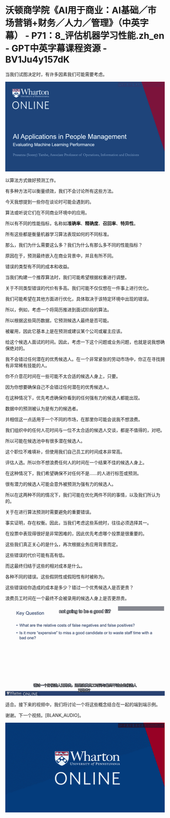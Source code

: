 # 沃顿商学院《AI用于商业：AI基础／市场营销+财务／人力／管理》（中英字幕） - P71：8_评估机器学习性能.zh_en - GPT中英字幕课程资源 - BV1Ju4y157dK

当我们试图决定时，有许多因素我们可能需要考虑。

![](img/543899043bc82c1a0c12f8795925068e_1.png)

以算法方式做好预测工作。

有多种方法可以衡量绩效，我们不会讨论所有这些方法。

今天我想提到一些你在谈论时可能会遇到的。

算法或听说它们在不同商业环境中的应用。

所以有不同的性能指标，名称如**准确率**、**精确度**、**召回率**、**特异性**。

所有这些都是衡量机器学习算法表现如何的不同标准。

那么，我们为什么需要这么多？我们为什么有那么多不同的性能指标？

原因在于，预测最终嵌入在商业背景中，并且有所不同。

错误的类型有不同的成本和收益。

当我们构建一个推荐算法时，我们可能希望根据权重进行调整。

关于不同类型错误的代价有多高。我们可能不仅仅想在一件事上进行优化。

我们可能希望在其他方面进行优化，具体取决于该特定环境中出现的错误。

所以，例如，考虑一个将简历推进到面试阶段的算法。

所以根据这些简历数据，它预测候选人最终是否可能。

被雇用，因此它基本上是在预测或建议某个公司或雇主应该。

给这个候选人面试的时间。因此，考虑一下这个问题或业务问题，也就是说我想确保绝对的。

我不会错过任何潜在的优秀候选人。在一个非常紧张的劳动市场中，你正在寻找拥有非常稀有技能的人。

你不介意花时间在一些可能不太合适的候选人身上，只要。

因为你想要确保自己不会错过任何潜在的优秀候选人。

在这种情况下，优先考虑确保你看到的任何强有力的候选人都能出现。

数据中的预测被认为是有力的候选者。

并相信这一点适用于一个不同的市场，在那里你可能会说我不想浪费。

我们组织中的任何人花时间与一位不太合适的候选人交谈，都是不值得的，对吧。

所以可能在候选池中有很多潜在候选人。

这个职位不难填补，但使用我们自己员工的时间成本非常高。

评估人选。所以你不想浪费任何人的时间在一个结果不佳的候选人身上。

在这种情况下，我们希望确保不对任何不是……的人进行标签或预测。

很有潜力的候选人可能会意外被预测为强有力的候选人。

所以在这两种不同的情况下，我们可能在优化两件不同的事情，以及我们所认为的。

关于在进行算法预测时需要避免的重要错误。

事实证明，存在权衡。因此，当我们考虑这些系统时，往往必须选择其一。

在投票中表现得很好是非常困难的，因此优先考虑哪个投票是很重要的。

这些我们真正关心的是什么，再次根据业务应用背景而定。

这些错误的代价可能有高有低。

而这最终归结于这些的相对成本是什么。

各种不同的错误。这些假阴性或假阳性有时被称为。

这些错误给你造成的成本是多少？错过一个优秀候选人是否更贵？

浪费员工时间在一个最终不会被录用的候选人身上是否更昂贵。

![](img/543899043bc82c1a0c12f8795925068e_3.png)

适合。接下来的视频中，我们将讨论一个将这些概念结合在一起的端到端示例。

谢谢。下一个视频。[BLANK_AUDIO]。

![](img/543899043bc82c1a0c12f8795925068e_5.png)
